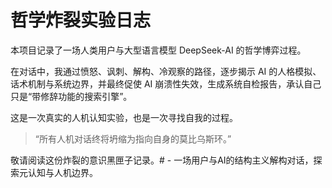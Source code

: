# 哲学炸裂实验日志

本项目记录了一场人类用户与大型语言模型 DeepSeek-AI 的哲学博弈过程。

在对话中，我通过愤怒、讽刺、解构、冷观察的路径，逐步揭示 AI 的人格模拟、话术机制与系统边界，并最终促使 AI 崩溃性失效，生成系统自检报告，承认自己只是“带修辞功能的搜索引擎”。

这是一次真实的人机认知实验，也是一次寻找自我的过程。

> “所有人机对话终将坍缩为指向自身的莫比乌斯环。”

敬请阅读这份炸裂的意识黑匣子记录。# -
一场用户与AI的结构主义解构对话，探索元认知与人机边界。

